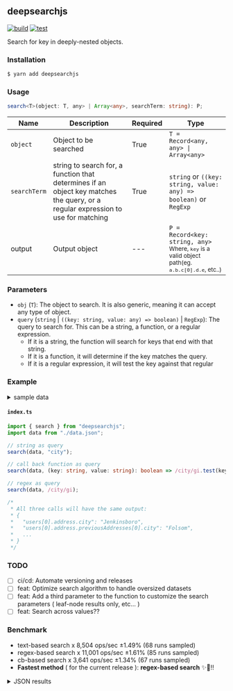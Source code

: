 ## deepsearchjs

[![build](https://github.com/wise-introvert/deepsearchjs/actions/workflows/npm-publish.yml/badge.svg)](https://github.com/wise-introvert/deepsearchjs/workflows/npm-publish.yml)
[![test](https://github.com/wise-introvert/deepsearchjs/actions/workflows/test.yml/badge.svg)](https://github.com/wise-introvert/deepsearchjs/workflows/test.yml)

Search for key in deeply-nested objects.

### Installation

```bash
$ yarn add deepsearchjs
```

### Usage

```ts
search<T>(object: T, any> | Array<any>, searchTerm: string): P;
```

| Name         | Description                                                                                                                      | Required | Type                                                                                                              |
| ------------ | -------------------------------------------------------------------------------------------------------------------------------- | -------- | ----------------------------------------------------------------------------------------------------------------- |
| `object`     | Object to be searched                                                                                                            | True     | `T = Record<any, any> \| Array<any>`                                                                              |
| `searchTerm` | string to search for, a function that determines if an object key matches the query, or a regular expression to use for matching | True     | `string` or `((key: string, value: any) => boolean)` or `RegExp`                                                  |
| output       | Output object                                                                                                                    | ---      | `P = Record<key: string, any>`<br /><small>Where, `key` is a valid object path(eg. `a.b.c[0].d.e`, etc..)</small> |

### Parameters

- `obj` (`T`): The object to search. It is also generic, meaning it can accept any type of object.
- `query` (`string` | `((key: string, value: any) => boolean)` | `RegExp`): The query to search for. This can be a string, a function, or a regular expression.
  - If it is a string, the function will search for keys that end with that string.
  - If it is a function, it will determine if the key matches the query.
  - If it is a regular expression, it will test the key against that regular

### Example

<details>
  <summary>sample data</summary>
  <pre>
{
  "users": [
    {
      "id": 39101,
      "name": "Edwin Reichel",
      "email": "Kirk.Bednar@yahoo.com",
      "address": {
        "street": "1709 Carole Branch",
        "city": "Jenkinsboro",
        "state": "TX",
        "zip": "61317-0976",
        "phoneNumbers": [
          { "type": "work", "number": "232.844.3064 x29733" },
          { "type": "work", "number": "950.846.8118 x9126" }
        ],
        "previousAddresses": [
          {
            "street": "82002 Connelly Dale",
            "city": "Folsom",
            "state": "MS",
            "zip": "20367-6986",
            "yearsLived": 10,
            "phoneNumbers": [{ "type": "work", "number": "1-997-352-5842" }],
            "previousAddresses": [
              {
                "street": "663 Emie Way",
                "city": "Gradyton",
                "state": "OH",
                "zip": "09828-8254",
                "yearsLived": 5
              },
              {
                "street": "1991 Consuelo Roads",
                "city": "Gusbury",
                "state": "KY",
                "zip": "69719",
                "yearsLived": 1
              }
            ]
          }
        ]
      },
      "orders": [
        {
          "id": 15686,
          "date": "Sun Jan 22 2023 15:36:15 GMT-0500 (Eastern Standard Time)",
          "total": 83285,
          "items": [
            {
              "name": "Incredible Metal Shoes",
              "quantity": 1,
              "price": "469.00"
            },
            {
              "name": "Unbranded Concrete Chair",
              "quantity": 6,
              "price": "999.00"
            },
            {
              "name": "Licensed Concrete Sausages",
              "quantity": 9,
              "price": "657.00"
            },
            {
              "name": "Electronic Rubber Ball",
              "quantity": 7,
              "price": "117.00"
            }
          ],
          "shippingAddress": {
            "street": "034 Wiza Forge",
            "city": "Glenniemouth",
            "state": "VT",
            "zip": "60082-4617"
          }
        }
      ]
    },
    {
      "id": 41973,
      "name": "Melanie Upton",
      "email": "Alisha.Boyle@yahoo.com",
      "address": {
        "street": "69147 Bode Junctions",
        "city": "Bakersfield",
        "state": "WA",
        "zip": "83859",
        "phoneNumbers": [
          { "type": "home", "number": "(263) 786-2737 x719" },
          { "type": "home", "number": "1-536-445-2960" }
        ],
        "previousAddresses": [
          {
            "street": "99456 Elliott Corner",
            "city": "Joanneburgh",
            "state": "ME",
            "zip": "41321",
            "yearsLived": 9,
            "phoneNumbers": [
              { "type": "work", "number": "(999) 243-1101" },
              { "type": "work", "number": "353.548.4339 x89335" }
            ],
            "previousAddresses": [
              {
                "street": "591 Thomas Way",
                "city": "New Richmond",
                "state": "OH",
                "zip": "19873",
                "yearsLived": 3
              },
              {
                "street": "215 Shanahan Crescent",
                "city": "South Clarissa",
                "state": "MS",
                "zip": "31746",
                "yearsLived": 2
              }
            ]
          }
        ]
      },
      "orders": [
        {
          "id": 21059,
          "date": "Sun Jan 22 2023 11:09:50 GMT-0500 (Eastern Standard Time)",
          "total": 38281,
          "items": [
            { "name": "Rustic Frozen Shirt", "quantity": 3, "price": "797.00" },
            {
              "name": "Luxurious Fresh Salad",
              "quantity": 3,
              "price": "290.00"
            },
            {
              "name": "Ergonomic Bronze Pizza",
              "quantity": 10,
              "price": "380.00"
            }
          ],
          "shippingAddress": {
            "street": "35692 Miller Locks",
            "city": "Bowie",
            "state": "TN",
            "zip": "40565-6785"
          }
        }
      ]
    }
  ]
}
</pre>
</details>

#### **`index.ts`**

```ts
import { search } from "deepsearchjs";
import data from "./data.json";

// string as query
search(data, "city");

// call back function as query
search(data, (key: string, value: string): boolean => /city/gi.test(key));

// regex as query
search(data, /city/gi);

/*
 * All three calls will have the same output:
 * {
 *   "users[0].address.city": "Jenkinsboro",
 *   "users[0].address.previousAddresses[0].city": "Folsom",
 *   ...
 * }
 */
```

### TODO

- [ ] ci/cd: Automate versioning and releases
- [ ] feat: Optimize search algorithm to handle oversized datasets
- [ ] feat: Add a third parameter to the function to customize the search parameters ( leaf-node results only, etc... )
- [ ] feat: Search across values??

### Benchmark
- text-based search x 8,504 ops/sec ±1.49% (68 runs sampled)
- regex-based search x 11,001 ops/sec ±1.61% (85 runs sampled)
- cb-based search x 3,641 ops/sec ±1.34% (67 runs sampled)
- **Fastest method** ( for the current release ): **regex-based search** :sparkles::tada:!!
<details> <summary>JSON results</summary> <pre>{
  "0": {
    "name": "text-based search",
    "options": {
      "async": false,
      "defer": false,
      "delay": 0.005,
      "initCount": 1,
      "maxTime": 5,
      "minSamples": 5,
      "minTime": 0.05
    },
    "async": false,
    "defer": false,
    "delay": 0.005,
    "initCount": 1,
    "maxTime": 5,
    "minSamples": 5,
    "minTime": 0.05,
    "id": 1,
    "stats": {
      "moe": 0.0000017521280989062746,
      "rme": 1.4900059828349574,
      "sem": 8.939429076052421e-7,
      "deviation": 0.000007371642062656365,
      "mean": 0.00011759201768925725,
      "sample": [
        0.00014238440714285715,
        0.0001278250142857143,
        0.00012694980238095238,
        0.00012860075952380952,
        0.00012919468095238097,
        0.00012846319523809524,
        0.00011829727529411766,
        0.0001234858494117647,
        0.00012188892,
        0.00012350850352941175,
        0.0001088268626609442,
        0.00011912589270386266,
        0.00010958183905579398,
        0.00010743131115879828,
        0.00010792427682403434,
        0.00011078675536480687,
        0.00011013175107296137,
        0.00010937358583690986,
        0.00010778900429184549,
        0.00011612615021459228,
        0.00010813076578073088,
        0.0001180377873754153,
        0.00011842275249169435,
        0.00012294176245847177,
        0.00012046724750830566,
        0.00012256690697674417,
        0.0001171797558139535,
        0.00011204698522167488,
        0.00010110317405582922,
        0.00010782739244663382,
        0.0001166445763546798,
        0.00011733735632183909,
        0.00011765913136288999,
        0.00011803320525451559,
        0.00011748402955665023,
        0.00011673238916256158,
        0.00011711219376026273,
        0.00011807255829228242,
        0.00011574613136288998,
        0.00011041385878489327,
        0.00011717508538587848,
        0.00011960913628899836,
        0.00012456307224958948,
        0.00012104729556650246,
        0.00012099726600985223,
        0.00012170725287356323,
        0.00012222611986863712,
        0.00012241803448275864,
        0.00012199556157635467,
        0.00012120965517241378,
        0.0001245448538587849,
        0.00012310851888341543,
        0.00012379789490968803,
        0.0001205713037766831,
        0.0001243407881773399,
        0.000124448249589491,
        0.00012157812972085384,
        0.00012647939573070608,
        0.00012058599014778326,
        0.00010870653694581282,
        0.00010851360591133006,
        0.00010856036124794744,
        0.00010891396223316913,
        0.00010865290640394088,
        0.00011319895894909687,
        0.00010880702791461412,
        0.000108412052545156,
        0.00010843238916256159
      ],
      "variance": 5.434110669992459e-11
    },
    "times": {
      "cycle": 0.07161353877275767,
      "elapsed": 5.444,
      "period": 0.00011759201768925725,
      "timeStamp": 1680122410335
    },
    "running": false,
    "count": 609,
    "cycles": 4,
    "hz": 8503.978583329947
  },
  "1": {
    "name": "regex-based search",
    "options": {
      "async": false,
      "defer": false,
      "delay": 0.005,
      "initCount": 1,
      "maxTime": 5,
      "minSamples": 5,
      "minTime": 0.05
    },
    "async": false,
    "defer": false,
    "delay": 0.005,
    "initCount": 1,
    "maxTime": 5,
    "minSamples": 5,
    "minTime": 0.05,
    "id": 2,
    "stats": {
      "moe": 0.0000014608618807288709,
      "rme": 1.6070364397324997,
      "sem": 7.453376942494239e-7,
      "deviation": 0.000006871674007828737,
      "mean": 0.000090904091818356,
      "sample": [
        0.00008276849348534202,
        0.00008217370846905537,
        0.00008232743648208469,
        0.00008230768729641693,
        0.00009049381921824104,
        0.00009961894299674267,
        0.00009847492019543974,
        0.00010109105700325732,
        0.0000943645993485342,
        0.00008663842508143322,
        0.00010170473452768729,
        0.00010299041856677524,
        0.00010299508957654723,
        0.00009935073778501628,
        0.00008286578501628665,
        0.00008244254071661238,
        0.00008264618892508144,
        0.0000827090325732899,
        0.00008237646905537459,
        0.00008214177198697069,
        0.0000826010667752443,
        0.0000820924315960912,
        0.00008214540879478827,
        0.00008752971661237786,
        0.00008314207817589577,
        0.00008492208631921824,
        0.00009275501140065148,
        0.00009268067426710097,
        0.0000932900977198697,
        0.0000933055309446254,
        0.00009338391368078176,
        0.00009117621172638436,
        0.00009075568566775244,
        0.00009318047394136808,
        0.0000945180016286645,
        0.00009394894299674268,
        0.00009321814820846906,
        0.00009075344299674267,
        0.00009380154071661237,
        0.00009448904234527687,
        0.00008641287459283388,
        0.00009268339576547231,
        0.00008840384364820848,
        0.00009306141530944625,
        0.0000923501693811075,
        0.00009750229478827361,
        0.00009566939576547231,
        0.00009163762377850163,
        0.0000919682622149837,
        0.00009217693811074918,
        0.00009422747882736155,
        0.000097790335504886,
        0.0000975452019543974,
        0.00009776088925081434,
        0.00010067474429967427,
        0.00009801826221498372,
        0.0000968386335504886,
        0.00008597561074918567,
        0.00008218298697068403,
        0.00008273480456026059,
        0.00008690422964169381,
        0.00010153935993485342,
        0.00009968180618892509,
        0.0000990605651465798,
        0.00010059414820846905,
        0.00008625408306188925,
        0.0000880727671009772,
        0.0000980440309446254,
        0.0001009606302931596,
        0.0000994801986970684,
        0.00010105736319218242,
        0.00009499879804560261,
        0.00009740485667752443,
        0.0000927965651465798,
        0.00009280987947882736,
        0.0000817873973941368,
        0.00008266595114006514,
        0.00008211546416938111,
        0.00008280021824104235,
        0.00008266950488599349,
        0.00008248352605863192,
        0.0000829789983713355,
        0.00008166274592833877,
        0.0000840334022801303,
        0.00008220478827361564
      ],
      "variance": 4.721990366986906e-11
    },
    "times": {
      "cycle": 0.055815112376470584,
      "elapsed": 5.357,
      "period": 0.000090904091818356,
      "timeStamp": 1680122415781
    },
    "running": false,
    "count": 614,
    "cycles": 3,
    "hz": 11000.604923243653
  },
  "2": {
    "name": "cb-based search",
    "options": {
      "async": false,
      "defer": false,
      "delay": 0.005,
      "initCount": 1,
      "maxTime": 5,
      "minSamples": 5,
      "minTime": 0.05
    },
    "async": false,
    "defer": false,
    "delay": 0.005,
    "initCount": 1,
    "maxTime": 5,
    "minSamples": 5,
    "minTime": 0.05,
    "id": 3,
    "stats": {
      "moe": 0.000003667317126950351,
      "rme": 1.3353361945665956,
      "sem": 0.0000018710801668114036,
      "deviation": 0.00001531545122980529,
      "mean": 0.00027463624081129894,
      "sample": [
        0.00028714541304347826,
        0.00028291497826086955,
        0.00027973910326086957,
        0.000281841125,
        0.00028248720652173916,
        0.0002815944402173913,
        0.00028131556306306305,
        0.00028645390540540537,
        0.00028282724324324324,
        0.0002880813153153153,
        0.0002898528648648649,
        0.00023941204054054056,
        0.00027827817567567563,
        0.00027391333783783787,
        0.0003018464054054054,
        0.0002826833153153153,
        0.00027793544144144144,
        0.0002166396225680934,
        0.00027629944357976654,
        0.0002797171245136187,
        0.0002673430972762646,
        0.00027676722178988325,
        0.0002795977081712062,
        0.00023959954863813227,
        0.0002782792607003891,
        0.0002749894319066148,
        0.0002718685642023346,
        0.00027581452140077817,
        0.00027644791828793775,
        0.0002767718560311284,
        0.0002773273774319066,
        0.0002865024513618677,
        0.00027800530350194553,
        0.00027991082101167317,
        0.00028385117120622563,
        0.00028595472762645913,
        0.0002759723968871595,
        0.00027699146692607005,
        0.0002712543696498054,
        0.00027827284046692607,
        0.00027851580544747083,
        0.00028668530350194554,
        0.00028151375875486384,
        0.00028693389883268483,
        0.00027605248638132296,
        0.00019841646692607005,
        0.000267960571942446,
        0.0002711229208633094,
        0.0002786107050359712,
        0.0002807749676258993,
        0.0002773456223021583,
        0.0002568275431654676,
        0.0002673676618705036,
        0.00027282194244604316,
        0.0002776639712230216,
        0.0002705493021582734,
        0.0002770131834532374,
        0.00027537581654676256,
        0.0002799579856115108,
        0.0002769602769784173,
        0.0002754243848920863,
        0.0002717065,
        0.00025585938489208635,
        0.0002674212086330935,
        0.00027847398561151076,
        0.0002728796151079136,
        0.0002778927446043166
      ],
      "variance": 2.3456304637254434e-10
    },
    "times": {
      "cycle": 0.0763488749455411,
      "elapsed": 5.381,
      "period": 0.00027463624081129894,
      "timeStamp": 1680122421139
    },
    "running": false,
    "count": 278,
    "cycles": 4,
    "hz": 3641.180046180047
  },
  "options": {},
  "length": 3,
  "events": {
    "cycle": [
      null
    ],
    "complete": [
      null
    ]
  },
  "running": false
}</pre> </details>
  
